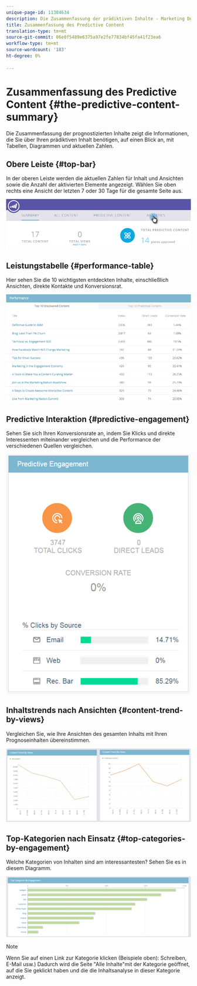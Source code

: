 ```yaml
---
unique-page-id: 11384634
description: Die Zusammenfassung der prädiktiven Inhalte - Marketing Docs - Produktdokumentation
title: Zusammenfassung des Predictive Content
translation-type: tm+mt
source-git-commit: 06e0f5489e6375a97e2fe77834bf45fa41f23ea6
workflow-type: tm+mt
source-wordcount: '183'
ht-degree: 0%

---
```



# Zusammenfassung des Predictive Content {#the-predictive-content-summary}

Die Zusammenfassung der prognostizierten Inhalte zeigt die Informationen, die Sie über Ihren prädiktiven Inhalt benötigen, auf einen Blick an, mit Tabellen, Diagrammen und aktuellen Zahlen.

## Obere Leiste {#top-bar}

In der oberen Leiste werden die aktuellen Zahlen für Inhalt und Ansichten sowie die Anzahl der aktivierten Elemente angezeigt. Wählen Sie oben rechts eine Ansicht der letzten 7 oder 30 Tage für die gesamte Seite aus.

![](assets/image2017-10-17-14-3a10-3a22.png)

## Leistungstabelle {#performance-table}

Hier sehen Sie die 10 wichtigsten entdeckten Inhalte, einschließlich Ansichten, direkte Kontakte und Konversionsrat.

![](assets/image2017-10-3-10-3a4-3a40.png)

## Predictive Interaktion {#predictive-engagement}

Sehen Sie sich Ihren Konversionsrate an, indem Sie Klicks und direkte Interessenten miteinander vergleichen und die Performance der verschiedenen Quellen vergleichen.

![](assets/predictive-engagement-actual.png)

## Inhaltstrends nach Ansichten {#content-trend-by-views}

Vergleichen Sie, wie Ihre Ansichten des gesamten Inhalts mit Ihren Prognoseinhalten übereinstimmen.

![](assets/4.png)

## Top-Kategorien nach Einsatz {#top-categories-by-engagement}

Welche Kategorien von Inhalten sind am interessantesten? Sehen Sie es in diesem Diagramm.

![](assets/5.png)

>[!NOTE]
>
>Wenn Sie auf einen Link zur Kategorie klicken (Beispiele oben): Schreiben, E-Mail usw.) Dadurch wird die Seite &quot;Alle Inhalte&quot;mit der Kategorie geöffnet, auf die Sie geklickt haben und die die Inhaltsanalyse in dieser Kategorie anzeigt.
